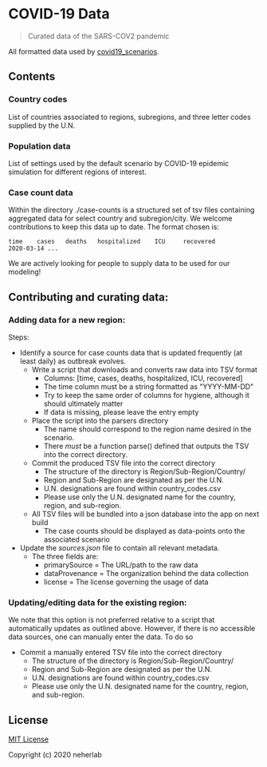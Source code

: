 # COVID-19 Data
> Curated data of the SARS-COV2 pandemic

All formatted data used by [covid19_scenarios](https://github.com/neherlab/covid19_scenarios).

## Contents

### Country codes

List of countries associated to regions, subregions, and three letter codes supplied by the U.N.

### Population data

List of settings used by the default scenario by COVID-19 epidemic simulation for different regions of interest.

### Case count data
Within the directory ./case-counts is a structured set of tsv files containing aggregated data for select country and subregion/city.
We welcome contributions to keep this data up to date.
The format chosen is:

```
time    cases   deaths   hospitalized    ICU     recovered
2020-03-14 ...
```

We are actively looking for people to supply data to be used for our modeling!

## Contributing and curating data:

### Adding data for a new region:
  Steps:

 - Identify a source for case counts data that is updated frequently (at least daily) as outbreak evolves.
    * Write a script that downloads and converts raw data into TSV format
        - Columns: [time, cases, deaths, hospitalized, ICU, recovered]
        - The time column must be a string formatted as "YYYY-MM-DD"
        - Try to keep the same order of columns for hygiene, although it should ultimately matter
        - If data is missing, please leave the entry empty
    * Place the script into the parsers directory
        - The name should correspond to the region name desired in the scenario.
        - There *must* be a function parse() defined that outputs the TSV into the correct directory.
    * Commit the produced TSV file into the correct directory
        - The structure of the directory is Region/Sub-Region/Country/
        - Region and Sub-Region are designated as per the U.N. 
        - U.N. designations are found within country_codes.csv
        - Please use only the U.N. designated name for the country, region, and sub-region.
    * All TSV files will be bundled into a json database into the app on next build
        - The case counts should be displayed as data-points onto the associated scenario
 - Update the *sources.json* file to contain all relevant metadata.
    * The three fields are:
        - primarySource = The URL/path to the raw data
        - dataProvenance = The organization behind the data collection
        - license = The license governing the usage of data

### Updating/editing data for the existing region:
  We note that this option is not preferred relative to a script that automatically updates as outlined above.
  However, if there is no accessible data sources, one can manually enter the data. To do so

* Commit a manually entered TSV file into the correct directory
    - The structure of the directory is Region/Sub-Region/Country/
    - Region and Sub-Region are designated as per the U.N. 
    - U.N. designations are found within country_codes.csv
    - Please use only the U.N. designated name for the country, region, and sub-region.

## License

[MIT License](LICENSE)

Copyright (c) 2020 neherlab
